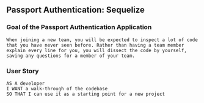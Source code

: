## Passport Authentication: Sequelize

### Goal of the Passport Authentication Application
```
When joining a new team, you will be expected to inspect a lot of code that you have never seen before. Rather than having a team member explain every line for you, you will dissect the code by yourself, saving any questions for a member of your team.

```

### User Story
```
AS A developer
I WANT a walk-through of the codebase
SO THAT I can use it as a starting point for a new project
```